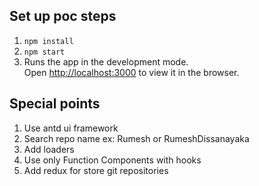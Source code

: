 
## Set up poc steps
1. `npm install`
2. `npm start`
3.  Runs the app in the development mode.<br />
    Open [http://localhost:3000](http://localhost:3000) to view it in the browser.

## Special points
1. Use antd ui framework
2. Search repo name ex: Rumesh or RumeshDissanayaka
3. Add loaders
4. Use only Function Components with hooks
5. Add redux for store git repositories